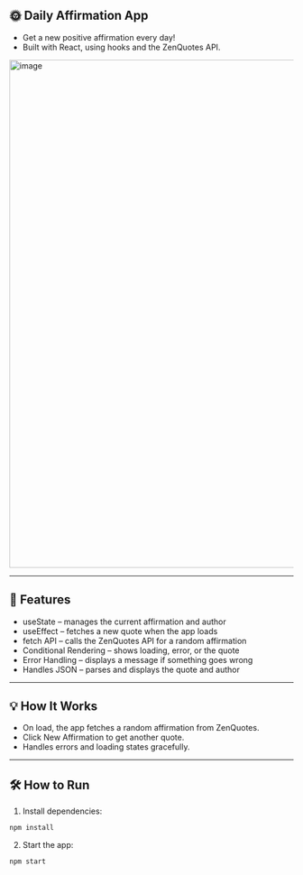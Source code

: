 ## 🌞 Daily Affirmation App
- Get a new positive affirmation every day!
- Built with React, using hooks and the ZenQuotes API.

<img width="1779" height="901" alt="image" src="https://github.com/user-attachments/assets/e5a3da56-8a5f-464e-bf73-b7afba8c67db" />


---

## 🚀 Features
- useState – manages the current affirmation and author
- useEffect – fetches a new quote when the app loads
- fetch API – calls the ZenQuotes API for a random affirmation
- Conditional Rendering – shows loading, error, or the quote
- Error Handling – displays a message if something goes wrong
- Handles JSON – parses and displays the quote and author

---

## 💡 How It Works
- On load, the app fetches a random affirmation from ZenQuotes.
- Click New Affirmation to get another quote.
- Handles errors and loading states gracefully.

---

## 🛠️ How to Run

1. Install dependencies: 
```bash
npm install
```

2. Start the app: 
```bash
npm start
```
